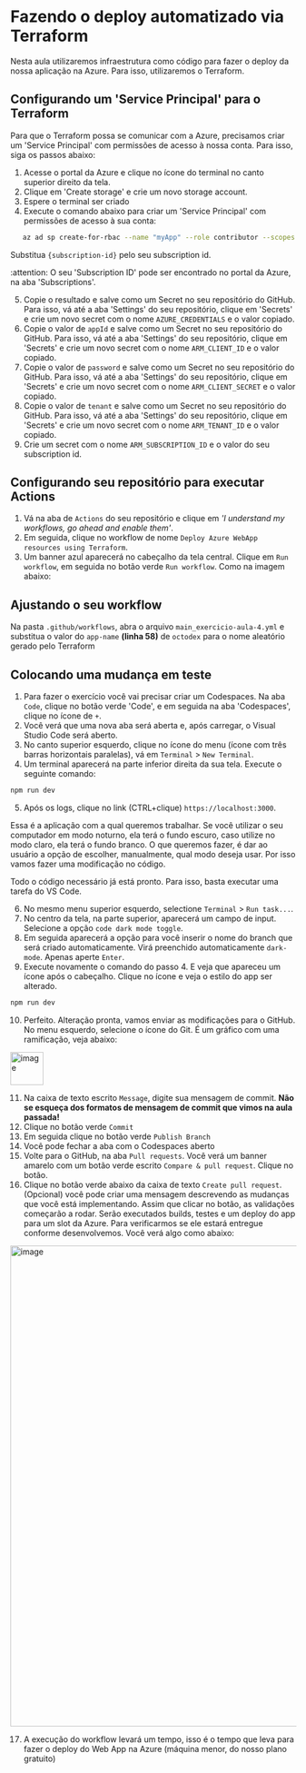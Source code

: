 # Fazendo o deploy automatizado via Terraform

Nesta aula utilizaremos infraestrutura como código para fazer o deploy da nossa aplicação na Azure. Para isso, utilizaremos o Terraform.

## Configurando um 'Service Principal' para o Terraform

Para que o Terraform possa se comunicar com a Azure, precisamos criar um 'Service Principal' com permissões de acesso à nossa conta. Para isso, siga os passos abaixo:

1. Acesse o portal da Azure e clique no ícone do terminal no canto superior direito da tela.
2. Clique em 'Create storage' e crie um novo storage account.
3. Espere o terminal ser criado
4. Execute o comando abaixo para criar um 'Service Principal' com permissões de acesso à sua conta:

```bash
   az ad sp create-for-rbac --name "myApp" --role contributor --scopes /subscriptions/{subscription-id}
```
Substitua `{subscription-id}` pelo seu subscription id.

:attention: O seu 'Subscription ID' pode ser encontrado no portal da Azure, na aba 'Subscriptions'.

5. Copie o resultado e salve como um Secret no seu repositório do GitHub. Para isso, vá até a aba 'Settings' do seu repositório, clique em 'Secrets' e crie um novo secret com o nome `AZURE_CREDENTIALS` e o valor copiado.
6. Copie o valor de `appId` e salve como um Secret no seu repositório do GitHub. Para isso, vá até a aba 'Settings' do seu repositório, clique em 'Secrets' e crie um novo secret com o nome `ARM_CLIENT_ID` e o valor copiado.
7. Copie o valor de `password` e salve como um Secret no seu repositório do GitHub. Para isso, vá até a aba 'Settings' do seu repositório, clique em 'Secrets' e crie um novo secret com o nome `ARM_CLIENT_SECRET` e o valor copiado.
8. Copie o valor de `tenant` e salve como um Secret no seu repositório do GitHub. Para isso, vá até a aba 'Settings' do seu repositório, clique em 'Secrets' e crie um novo secret com o nome `ARM_TENANT_ID` e o valor copiado.
9. Crie um secret com o nome `ARM_SUBSCRIPTION_ID` e o valor do seu subscription id.

## Configurando seu repositório para executar Actions

1. Vá na aba de `Actions` do seu repositório e clique em _'I understand my workflows, go ahead and enable them'_.
2. Em seguida, clique no workflow de nome `Deploy Azure WebApp resources using Terraform`.
3. Um banner azul aparecerá no cabeçalho da tela central. Clique em `Run workflow`, em seguida no botão verde `Run workflow`. Como na imagem abaixo:



## Ajustando o seu workflow

Na pasta `.github/workflows`, abra o arquivo `main_exercicio-aula-4.yml` e substitua o valor do `app-name` **(linha 58)** de `octodex` para o nome aleatório gerado pelo Terraform

## Colocando uma mudança em teste

1. Para fazer o exercício você vai precisar criar um Codespaces. Na aba `Code`, clique no botão verde 'Code', e em seguida na aba 'Codespaces', clique no ícone de `+`.
2. Você verá que uma nova aba será aberta e, após carregar, o Visual Studio Code será aberto.
3. No canto superior esquerdo, clique no ícone do menu (ícone com três barras horizontais paralelas), vá em `Terminal` > `New Terminal`.
4. Um terminal aparecerá na parte inferior direita da sua tela. Execute o seguinte comando:
```bash
npm run dev
```
5. Após os logs, clique no link (CTRL+clique) `https://localhost:3000`.

Essa é a aplicação com a qual queremos trabalhar. Se você utilizar o seu computador em modo noturno, ela terá o fundo escuro, caso utilize no modo claro, ela terá o fundo branco. O que queremos fazer, é dar ao usuário a opção de escolher, manualmente, qual modo deseja usar. Por isso vamos fazer uma modificação no código.

Todo o código necessário já está pronto. Para isso, basta executar uma tarefa do VS Code.

6. No mesmo menu superior esquerdo, selectione `Terminal` > `Run task...`.
7. No centro da tela, na parte superior, aparecerá um campo de input. Selecione a opção `code dark mode toggle`.
8. Em seguida aparecerá a opção para você inserir o nome do branch que será criado automaticamente. Virá preenchido automaticamente `dark-mode`. Apenas aperte `Enter`.
9. Execute novamente o comando do passo 4. E veja que apareceu um ícone após o cabeçalho. Clique no ícone e veja o estilo do app ser alterado.
```bash
npm run dev
```
10. Perfeito. Alteração pronta, vamos enviar as modificações para o GitHub. No menu esquerdo, selecione o ícone do Git. É um gráfico com uma ramificação, veja abaixo:
<img width="58" alt="image" src="https://user-images.githubusercontent.com/609076/221063415-a48495f8-357b-407d-a87d-2efdb5870ffe.png">

11. Na caixa de texto escrito `Message`, digite sua mensagem de commit. **Não se esqueça dos formatos de mensagem de commit que vimos na aula passada!**
12. Clique no botão verde `Commit`
13. Em seguida clique no botão verde `Publish Branch`
14. Você pode fechar a aba com o Codespaces aberto
15. Volte para o GitHub, na aba `Pull requests`. Você verá um banner amarelo com um botão verde escrito `Compare & pull request`. Clique no botão.
16. Clique no botão verde abaixo da caixa de texto `Create pull request`. (Opcional) você pode criar uma mensagem descrevendo as mudanças que você está implementando. Assim que clicar no botão, as validações começarão a rodar. Serão executados builds, testes e um deploy do app para um slot da Azure. Para verificarmos se ele estará entregue conforme desenvolvemos. Você verá algo como abaixo:
<img width="847" alt="image" src="https://user-images.githubusercontent.com/609076/221065736-287f42bb-034e-4732-8513-714c68c68454.png">

17. A execução do workflow levará um tempo, isso é o tempo que leva para fazer o deploy do Web App na Azure (máquina menor, do nosso plano gratuito)